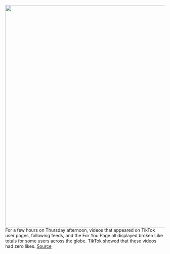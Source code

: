 <img src='https://cdn.vox-cdn.com/thumbor/gvm9ExR-RGDN-eu-K0SMVRYOXWE=/0x0:2040x1360/1200x800/filters:focal(857x517:1183x843)/cdn.vox-cdn.com/uploads/chorus_image/image/67037725/acastro_190723_1777_tiktok_0002.0.0.jpg' width='700px' /><br/>
For a few hours on Thursday afternoon, videos that appeared on TikTok user pages, following feeds, and the For You Page all displayed broken Like totals for some users across the globe. TikTok showed that these videos had zero likes.
<a href='https://www.theverge.com/2020/7/9/21319081/tiktok-likes-break-glitch-trump-pompeo-ban-totals-for-you-page-fyp'> Source <a/>